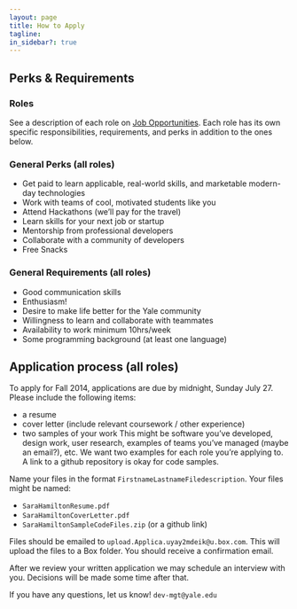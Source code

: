 ```yaml
---
layout: page
title: How to Apply
tagline:
in_sidebar?: true
---
```


## Perks & Requirements

### Roles
See a description of each role on [Job Opportunities](/jobs.html). Each role has its own specific responsibilities, requirements, and perks in addition to the ones below.

### General Perks (all roles)
* Get paid to learn applicable, real-world skills, and marketable modern-day technologies
* Work with teams of cool, motivated students like you
* Attend Hackathons (we’ll pay for the travel)
* Learn skills for your next job or startup
* Mentorship from professional developers
* Collaborate with a community of developers
* Free Snacks

### General Requirements (all roles)
* Good communication skills
* Enthusiasm!
* Desire to make life better for the Yale community
* Willingness to learn and collaborate with teammates
* Availability to work minimum 10hrs/week
* Some programming background (at least one language)


## Application process (all roles)
To apply for Fall 2014, applications are due by midnight, Sunday July 27. Please include the following items:
* a resume
* cover letter (include relevant coursework / other experience)
* two samples of your work
        This might be software you’ve developed, design work, user research, examples of teams you’ve managed (maybe an email?), etc. We want two examples for each role you’re applying to. A link to a github repository is okay for code samples.

Name your files in the format `FirstnameLastnameFiledescription`. Your files might be named:
* `SaraHamiltonResume.pdf`
* `SaraHamiltonCoverLetter.pdf`
* `SaraHamiltonSampleCodeFiles.zip` (or a github link)

Files should be emailed to `upload.Applica.uyay2mdeik@u.box.com`. This will upload the files to a Box folder. You should receive a confirmation email.

After we review your written application we may schedule an interview with you. Decisions will be made some time after that.

If you have any questions, let us know! `dev-mgt@yale.edu`
